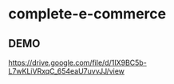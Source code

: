 # complete-e-commerce






## DEMO
https://drive.google.com/file/d/1IX9BC5b-L7wKLiVRxqC_654eaU7uvvJJ/view
